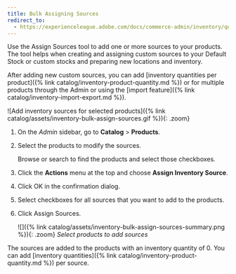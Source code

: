 ```yaml
---
title: Bulk Assigning Sources
redirect_to:
  - https://experienceleague.adobe.com/docs/commerce-admin/inventory/quantities/bulk-assignment.html
---
```


Use the Assign Sources tool to add one or more sources to your products. The tool helps when creating and assigning custom sources to your Default Stock or custom stocks and preparing new locations and inventory.

After adding new custom sources, you can add [inventory quantities per product]({% link catalog/inventory-product-quantity.md %}) or for multiple products through the Admin or using the [import feature]({% link catalog/inventory-import-export.md %}).

![Add inventory sources for selected products]({% link catalog/assets/inventory-bulk-assign-sources.gif %}){: .zoom}

1. On the _Admin_ sidebar, go to **Catalog** > **Products**.

1. Select the products to modify the sources.

   Browse or search to find the products and select those checkboxes.

1. Click the **Actions** menu at the top and choose **Assign Inventory Source**.

1. Click <span class="btn">OK</span> in the confirmation dialog.

1. Select checkboxes for all sources that you want to add to the products.

1. Click <span class="btn">Assign Sources</span>.

    ![]({% link catalog/assets/inventory-bulk-assign-sources-summary.png %}){: .zoom}
    _Select products to add sources_

The sources are added to the products with an inventory quantity of 0. You can add [inventory quantities]({% link catalog/inventory-product-quantity.md %}) per source.
